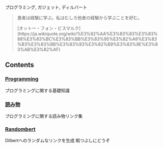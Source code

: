 
プログラミング, ガジェット, ディルバート

> 愚者は経験に学ぶ。私はむしろ他者の経験から学ぶことを好む。
> <footer>[オットー・フォン・ビスマルク](https://ja.wikiquote.org/wiki/%E3%82%AA%E3%83%83%E3%83%88%E3%83%BC%E3%83%BB%E3%83%95%E3%82%A9%E3%83%B3%E3%83%BB%E3%83%93%E3%82%B9%E3%83%9E%E3%83%AB%E3%82%AF)</footer>

## Contents

### [Programming](programming/index)
プログラミングに関する基礎知識

### [読み物](readlist/index)
プログラミングに関する読み物リンク集

### [Randombert](http://tk2-231-25016.vs.sakura.ne.jp/web/randombert/)
Dilbertへのランダムなリンクを生成 暇つぶしにどうぞ

